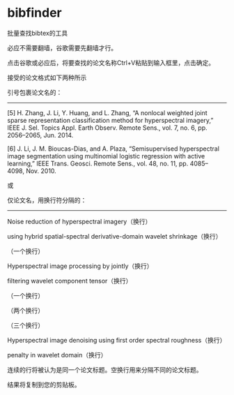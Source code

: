 # bibfinder

批量查找bibtex的工具


必应不需要翻墙，谷歌需要先翻墙才行。

点击谷歌或必应后，将要查找的论文名称Ctrl+V粘贴到输入框里，点击确定。

接受的论文格式如下两种所示

引号包裹论文名的：

----------

[5] H. Zhang, J. Li, Y. Huang, and L. Zhang, “A nonlocal weighted joint
sparse representation classification method for hyperspectral imagery,”
IEEE J. Sel. Topics Appl. Earth Observ. Remote Sens., vol. 7, no. 6,
pp. 2056–2065, Jun. 2014.

[6] J. Li, J. M. Bioucas-Dias, and A. Plaza, “Semisupervised hyperspectral
image segmentation using multinomial logistic regression with active
learning,” IEEE Trans. Geosci. Remote Sens., vol. 48, no. 11, pp. 4085– 
4098, Nov. 2010.

或

仅论文名，用换行符分隔的：

----------

Noise reduction of hyperspectral imagery（换行）

using hybrid spatial-spectral derivative-domain wavelet shrinkage（换行）

（一个换行）

Hyperspectral image processing by jointly（换行）

filtering wavelet component tensor（换行）

（一个换行）

（两个换行）

（三个换行）

Hyperspectral image denoising using first order spectral roughness（换行）

penalty in wavelet domain（换行）




连续的行将被认为是同一个论文标题。空换行用来分隔不同的论文标题。

结果将复制到您的剪贴板。